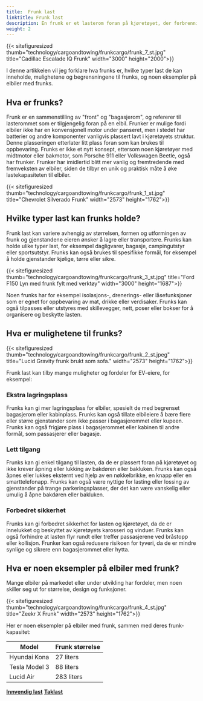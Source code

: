 ```yaml
---
title:  Frunk last
linktitle: Frunk last
description: En frunk er et lasterom foran på kjøretøyet, der forbrenningsmotoren vanligvis vil være. Frunks kan tilby mange fordeler, som ekstra lagringsplass, enkel tilgang og forbedret sikkerhet.
weight: 2
---
```

<!-- markdownlint-disable MD033 -->
{{< sitefiguresized thumb="technology/cargoandtowing/frunkcargo/frunk_7_st.jpg" title="Cadillac Escalade IQ Frunk" width="3000" height="2000">}}

I denne artikkelen vil jeg forklare hva frunks er, hvilke typer last de kan inneholde, mulighetene og begrensningene til frunks, og noen eksempler på elbiler med frunks.

## Hva er frunks?

Frunk er en sammenstilling av "front" og "bagasjerom", og refererer til lasterommet som er tilgjengelig foran på en elbil. Frunker er mulige fordi elbiler ikke har en konvensjonell motor under panseret, men i stedet har batterier og andre komponenter vanligvis plassert lavt i kjøretøyets struktur. Denne plasseringen etterlater litt plass foran som kan brukes til oppbevaring. Frunks er ikke et nytt konsept, ettersom noen kjøretøyer med midtmotor eller bakmotor, som Porsche 911 eller Volkswagen Beetle, også har frunker. Frunker har imidlertid blitt mer vanlig og fremtredende med fremveksten av elbiler, siden de tilbyr en unik og praktisk måte å øke lastekapasiteten til elbiler.

{{< sitefiguresized thumb="technology/cargoandtowing/frunkcargo/frunk_1_st.jpg" title="Chevrolet Silverado Frunk" width="2573" height="1762">}}

## Hvilke typer last kan frunks holde?

Frunk last kan variere avhengig av størrelsen, formen og utformingen av frunk og gjenstandene eieren ønsker å lagre eller transportere. Frunks kan holde ulike typer last, for eksempel dagligvarer, bagasje, campingutstyr eller sportsutstyr. Frunks kan også brukes til spesifikke formål, for eksempel å holde gjenstander kjølige, tørre eller sikre.

{{< sitefiguresized thumb="technology/cargoandtowing/frunkcargo/frunk_3_st.jpg" title="Ford F150 Lyn med frunk fylt med verktøy" width="3000" height="1687">}}

Noen frunks har for eksempel isolasjons-, drenerings- eller låsefunksjoner som er egnet for oppbevaring av mat, drikke eller verdisaker. Frunks kan også tilpasses eller utstyres med skillevegger, nett, poser eller bokser for å organisere og beskytte lasten.
## Hva er mulighetene til frunks?

{{< sitefiguresized thumb="technology/cargoandtowing/frunkcargo/frunk_2_st.jpeg" title="Lucid Gravity frunk brukt som sofa." width="2573" height="1762">}}

Frunk last kan tilby mange muligheter og fordeler for EV-eiere, for eksempel:

### Ekstra lagringsplass

Frunks kan gi mer lagringsplass for elbiler, spesielt de med begrenset bagasjerom eller kabinplass. Frunks kan også tillate elbileiere å bære flere eller større gjenstander som ikke passer i bagasjerommet eller kupeen. Frunks kan også frigjøre plass i bagasjerommet eller kabinen til andre formål, som passasjerer eller bagasje.

### Lett tilgang

Frunks kan gi enkel tilgang til lasten, da de er plassert foran på kjøretøyet og ikke krever åpning eller lukking av bakdøren eller bakluken. Frunks kan også åpnes eller lukkes eksternt ved hjelp av en nøkkelbrikke, en knapp eller en smarttelefonapp. Frunks kan også være nyttige for lasting eller lossing av gjenstander på trange parkeringsplasser, der det kan være vanskelig eller umulig å åpne bakdøren eller bakluken.

### Forbedret sikkerhet

Frunks kan gi forbedret sikkerhet for lasten og kjøretøyet, da de er innelukket og beskyttet av kjøretøyets karosseri og vinduer. Frunks kan også forhindre at lasten flyr rundt eller treffer passasjerene ved bråstopp eller kollisjon. Frunker kan også redusere risikoen for tyveri, da de er mindre synlige og sikrere enn bagasjerommet eller hytta.

## Hva er noen eksempler på elbiler med frunk?

Mange elbiler på markedet eller under utvikling har fordeler, men noen skiller seg ut for størrelse, design og funksjoner.

{{< sitefiguresized thumb="technology/cargoandtowing/frunkcargo/frunk_4_st.jpg" title="Zeekr X Frunk" width="2573" height="1762">}}

  Her er noen eksempler på elbiler med frunk, sammen med deres frunk-kapasitet:

<table class="table table-striped">
<thead>
    <tr>
        <th>Model</th>
        <th>Frunk størrelse</th>
   </tr>
</thead>
<tbody>
<tr>
    <td>Hyundai Kona</td>
    <td>27 liters</td>
</tr>
<tr>
    <td>Tesla Model 3</td>
    <td>88 liters</td>
</tr>
<tr>
    <td>Lucid Air</td>
    <td>283 liters</td>
</tr>
</tbody>
</table>


<div class="mt-3 mb-3">
    <a href="../interiorcargo/" class="text-decoration-none text-black"><strong><i class="bi-arrow-left"></i> Innvendig last</strong></a>
    <a href="../roofcargo/" class="text-decoration-none text-black float-end"><strong>Taklast <i class="bi-arrow-right"></i></strong></a>
</div>